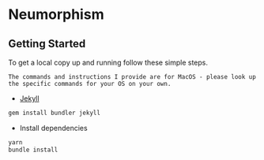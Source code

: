 # Neumorphism <!-- omit in toc -->

## Getting Started

To get a local copy up and running follow these simple steps.

`The commands and instructions I provide are for MacOS - please look up the specific commands for your OS on your own.`

* [Jekyll](https://jekyllrb.com/)

```sh
gem install bundler jekyll
```

* Install dependencies

```sh
yarn
bundle install
```
